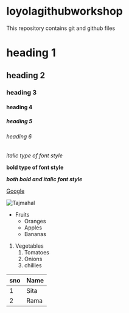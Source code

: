 # loyolagithubworkshop
This repository contains git and github files
# heading 1
## heading 2
### heading 3
#### heading 4
##### heading 5
###### heading 6
*italic type of font style*

**bold type of font style**

***both bold and italic font style***

[Google](https://www.google.com/)

![Tajmahal](https://th-thumbnailer.cdn-si-edu.com/NaExfGA1op64-UvPUjYE5ZqCefk=/fit-in/1600x0/filters:focal(1471x1061:1472x1062)/https://tf-cmsv2-smithsonianmag-media.s3.amazonaws.com/filer/b6/30/b630b48b-7344-4661-9264-186b70531bdc/istock-478831658.jpg)

* Fruits  
  * Oranges
  * Apples
  * Bananas
1. Vegetables
    1. Tomatoes
    2. Onions
    3. chillies
 
sno|Name
----|----
1|Sita
2|Rama

